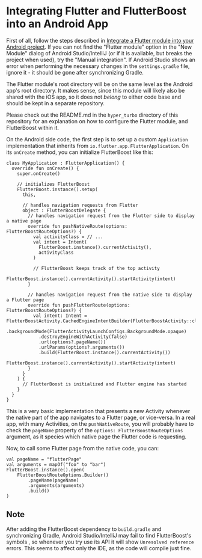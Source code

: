 # Integrating Flutter and FlutterBoost into an Android App

First of all, follow the steps described in [Integrate a Flutter module into your Android project](https://docs.flutter.dev/development/add-to-app/android/project-setup).  If you can not find the "Flutter module" option in the "New Module" dialog of Android Studio/IntelliJ (or if it is available, but breaks the project when used), try the "Manual integration". If Android Studio shows an error when performing the necessary changes in the `settings.gradle` file, ignore it - it should be gone after synchronizing Gradle.

The Flutter module's root directory will be on the same level as the Android app's root directory. It makes sense, since this module will likely also be shared with the iOS app, so it does not *belong* to either code base and should be kept in a separate repository.

Please check out the README.md in the `hyper_turbo` directory of this repository for an explanation on how to configure the Flutter module, and FlutterBoost within it.

On the Android side code, the first step is to set up a custom `Application` implementation that inherits from `io.flutter.app.FlutterApplication`. On its `onCreate` method, you can initialize FlutterBoost like this:

    class MyApplication : FlutterApplication() {
      override fun onCreate() {
        super.onCreate()

        // initializes FlutterBoost
        FlutterBoost.instance().setup(
          this,

          // handles navigation requests from Flutter
          object : FlutterBoostDelegate {
            // handles navigation request from the Flutter side to display a native page
            override fun pushNativeRoute(options: FlutterBoostRouteOptions?) {
              val activityClass = // ...
              val intent = Intent(
                FlutterBoost.instance().currentActivity(),
                activityClass
              )

              // FlutterBoost keeps track of the top activity
              FlutterBoost.instance().currentActivity().startActivity(intent)
            }

            // handles navigation request from the native side to display a Flutter page
            override fun pushFlutterRoute(options: FlutterBoostRouteOptions?) {
              val intent: Intent = FlutterBoostActivity.CachedEngineIntentBuilder(FlutterBoostActivity::class.java)
                .backgroundMode(FlutterActivityLaunchConfigs.BackgroundMode.opaque)
                .destroyEngineWithActivity(false)
                .url(options?.pageName())
                .urlParams(options?.arguments())
                .build(FlutterBoost.instance().currentActivity())
              FlutterBoost.instance().currentActivity().startActivity(intent)
            }
          }
        ) {
          // FlutterBoost is initialized and Flutter engine has started
        }
      }
    }

This is a very basic implementation that presents a new Activity whenever the native part of the app navigates to a Flutter page, or vice-versa. In a real app, with many Activities, on the `pushNativeRoute`, you will probably have to check the `pageName` property of the `options: FlutterBoostRouteOptions` argument, as it species which native page the Flutter code is requesting.

Now, to call some Flutter page from the native code, you can:

    val pageName = "flutterPage"
    val arguments = mapOf("foo" to "bar")
    FlutterBoost.instance().open(  
        FlutterBoostRouteOptions.Builder()  
            .pageName(pageName)  
            .arguments(arguments)  
            .build()  
    )

## Note
After adding the FlutterBoost dependency to `build.gradle` and synchronizing Gradle, Android Studio/IntelliJ may fail to find FlutterBoost's symbols , so whenever you try use its API it will show `Unresolved reference` errors. This seems to affect only the IDE, as the code will compile just fine.
